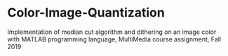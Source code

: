 # Color-Image-Quantization
Implementation of median cut algorithm and dithering on an image color with MATLAB programming language, MultiMedia course assignment, Fall 2019
